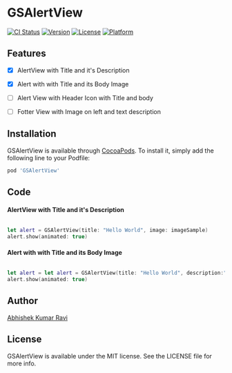 # GSAlertView

[![CI Status](http://img.shields.io/travis/greenSyntax/GSAlertView.svg?style=flat)](https://travis-ci.org/greenSyntax/GSAlertView)
[![Version](https://img.shields.io/cocoapods/v/GSAlertView.svg?style=flat)](http://cocoapods.org/pods/GSAlertView)
[![License](https://img.shields.io/cocoapods/l/GSAlertView.svg?style=flat)](http://cocoapods.org/pods/GSAlertView)
[![Platform](https://img.shields.io/cocoapods/p/GSAlertView.svg?style=flat)](http://cocoapods.org/pods/GSAlertView)


## Features

- [x] AlertView with Title and it's Description
- [x] Alert with with Title and its Body Image
- [ ] Alert View with Header Icon with Title and body
- [ ] Fotter View with Image on left and text description


## Installation

GSAlertView is available through [CocoaPods](http://cocoapods.org). To install
it, simply add the following line to your Podfile:

```ruby
pod 'GSAlertView'
```

## Code

#### AlertView with Title and it's Description

```swift

let alert = GSAlertView(title: "Hello World", image: imageSample)
alert.show(animated: true)

```

#### Alert with with Title and its Body Image

```swift

let alert = let alert = GSAlertView(title: "Hello World", description:"This is my description")
alert.show(animated: true)

```

## Author

[Abhishek Kumar Ravi](https://greensyntax.co.in)

## License

GSAlertView is available under the MIT license. See the LICENSE file for more info.
